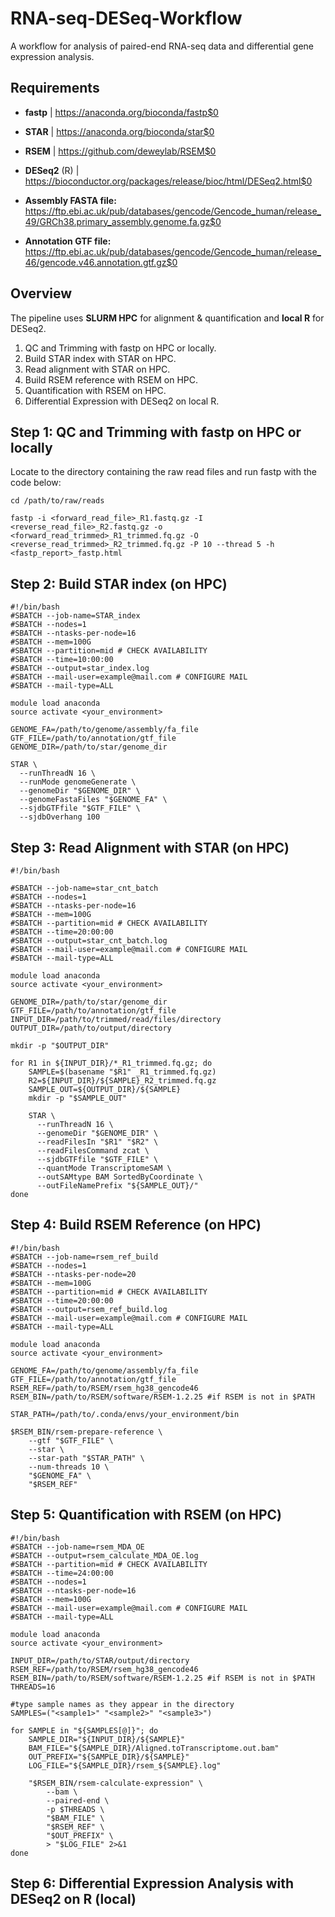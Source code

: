 # RNA-seq-DESeq-Workflow
A workflow for analysis of paired-end RNA-seq data and differential gene expression analysis.

## Requirements

* **fastp** | https://anaconda.org/bioconda/fastp$0
* **STAR** | https://anaconda.org/bioconda/star$0
* **RSEM** | https://github.com/deweylab/RSEM$0
* **DESeq2** (R) | https://bioconductor.org/packages/release/bioc/html/DESeq2.html$0

* **Assembly FASTA file:**
 https://ftp.ebi.ac.uk/pub/databases/gencode/Gencode_human/release_49/GRCh38.primary_assembly.genome.fa.gz$0

* **Annotation GTF file:**
https://ftp.ebi.ac.uk/pub/databases/gencode/Gencode_human/release_46/gencode.v46.annotation.gtf.gz$0

## Overview


The pipeline uses **SLURM HPC** for alignment & quantification and **local R** for DESeq2.

1. QC and Trimming with fastp on HPC or locally.
2. Build STAR index with STAR on HPC.
3. Read alignment with STAR on HPC.
4. Build RSEM reference with RSEM on HPC.
5. Quantification with RSEM on HPC.
6. Differential Expression with DESeq2 on local R.

## Step 1: QC and Trimming with fastp on HPC or locally

Locate to the directory containing the raw read files and run fastp with the code below: 

```
cd /path/to/raw/reads

fastp -i <forward_read_file>_R1.fastq.gz -I <reverse_read_file>_R2.fastq.gz -o <forward_read_trimmed>_R1_trimmed.fq.gz -O <reverse_read_trimmed>_R2_trimmed.fq.gz -P 10 --thread 5 -h <fastp_report>_fastp.html
```

## Step 2: Build STAR index (on HPC)

```
#!/bin/bash
#SBATCH --job-name=STAR_index
#SBATCH --nodes=1
#SBATCH --ntasks-per-node=16
#SBATCH --mem=100G
#SBATCH --partition=mid # CHECK AVAILABILITY
#SBATCH --time=10:00:00
#SBATCH --output=star_index.log
#SBATCH --mail-user=example@mail.com # CONFIGURE MAIL
#SBATCH --mail-type=ALL

module load anaconda
source activate <your_environment>

GENOME_FA=/path/to/genome/assembly/fa_file
GTF_FILE=/path/to/annotation/gtf_file
GENOME_DIR=/path/to/star/genome_dir

STAR \
  --runThreadN 16 \
  --runMode genomeGenerate \
  --genomeDir "$GENOME_DIR" \
  --genomeFastaFiles "$GENOME_FA" \
  --sjdbGTFfile "$GTF_FILE" \
  --sjdbOverhang 100

```

## Step 3: Read Alignment with STAR (on HPC)

```
#!/bin/bash

#SBATCH --job-name=star_cnt_batch
#SBATCH --nodes=1
#SBATCH --ntasks-per-node=16
#SBATCH --mem=100G
#SBATCH --partition=mid # CHECK AVAILABILITY
#SBATCH --time=20:00:00
#SBATCH --output=star_cnt_batch.log
#SBATCH --mail-user=example@mail.com # CONFIGURE MAIL
#SBATCH --mail-type=ALL

module load anaconda
source activate <your_environment>

GENOME_DIR=/path/to/star/genome_dir
GTF_FILE=/path/to/annotation/gtf_file
INPUT_DIR=/path/to/trimmed/read/files/directory
OUTPUT_DIR=/path/to/output/directory

mkdir -p "$OUTPUT_DIR"

for R1 in ${INPUT_DIR}/*_R1_trimmed.fq.gz; do
    SAMPLE=$(basename "$R1" _R1_trimmed.fq.gz)
    R2=${INPUT_DIR}/${SAMPLE}_R2_trimmed.fq.gz
    SAMPLE_OUT=${OUTPUT_DIR}/${SAMPLE}
    mkdir -p "$SAMPLE_OUT"

    STAR \
      --runThreadN 16 \
      --genomeDir "$GENOME_DIR" \
      --readFilesIn "$R1" "$R2" \
      --readFilesCommand zcat \
      --sjdbGTFfile "$GTF_FILE" \
      --quantMode TranscriptomeSAM \
      --outSAMtype BAM SortedByCoordinate \
      --outFileNamePrefix "${SAMPLE_OUT}/"
done
```


## Step 4: Build RSEM Reference (on HPC)

```
#!/bin/bash
#SBATCH --job-name=rsem_ref_build
#SBATCH --nodes=1
#SBATCH --ntasks-per-node=20
#SBATCH --mem=100G 
#SBATCH --partition=mid # CHECK AVAILABILITY
#SBATCH --time=20:00:00
#SBATCH --output=rsem_ref_build.log
#SBATCH --mail-user=example@mail.com # CONFIGURE MAIL
#SBATCH --mail-type=ALL

module load anaconda
source activate <your_environment>

GENOME_FA=/path/to/genome/assembly/fa_file
GTF_FILE=/path/to/annotation/gtf_file
RSEM_REF=/path/to/RSEM/rsem_hg38_gencode46
RSEM_BIN=/path/to/RSEM/software/RSEM-1.2.25 #if RSEM is not in $PATH

STAR_PATH=/path/to/.conda/envs/your_environment/bin

$RSEM_BIN/rsem-prepare-reference \
    --gtf "$GTF_FILE" \
    --star \
    --star-path "$STAR_PATH" \
    --num-threads 10 \
    "$GENOME_FA" \
    "$RSEM_REF"

```

## Step 5: Quantification with RSEM (on HPC)

```
#!/bin/bash
#SBATCH --job-name=rsem_MDA_OE
#SBATCH --output=rsem_calculate_MDA_OE.log
#SBATCH --partition=mid # CHECK AVAILABILITY
#SBATCH --time=24:00:00
#SBATCH --nodes=1
#SBATCH --ntasks-per-node=16
#SBATCH --mem=100G
#SBATCH --mail-user=example@mail.com # CONFIGURE MAIL
#SBATCH --mail-type=ALL

module load anaconda
source activate <your_environment>

INPUT_DIR=/path/to/STAR/output/directory
RSEM_REF=/path/to/RSEM/rsem_hg38_gencode46
RSEM_BIN=/path/to/RSEM/software/RSEM-1.2.25 #if RSEM is not in $PATH
THREADS=16

#type sample names as they appear in the directory
SAMPLES=("<sample1>" "<sample2>" "<sample3>")

for SAMPLE in "${SAMPLES[@]}"; do
    SAMPLE_DIR="${INPUT_DIR}/${SAMPLE}"
    BAM_FILE="${SAMPLE_DIR}/Aligned.toTranscriptome.out.bam"
    OUT_PREFIX="${SAMPLE_DIR}/${SAMPLE}"
    LOG_FILE="${SAMPLE_DIR}/rsem_${SAMPLE}.log"

    "$RSEM_BIN/rsem-calculate-expression" \
        --bam \
        --paired-end \
        -p $THREADS \
        "$BAM_FILE" \
        "$RSEM_REF" \
        "$OUT_PREFIX" \
        > "$LOG_FILE" 2>&1
done
```

## Step 6: Differential Expression Analysis with DESeq2 on R (local)
